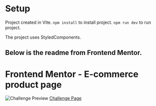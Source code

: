 # Setup

Project created in Vite.
`npm install` to install project.
`npm run dev` to run project.

The project uses StyledComponents.

## Below is the readme from Frontend Mentor.

# Frontend Mentor - E-commerce product page

![Challenge Preview](https://res.cloudinary.com/dz209s6jk/image/upload/f_auto,q_auto,w_700/Challenges/xde5z4efoocyw2mcuqod.jpg)
[Challenge Page](https://www.frontendmentor.io/challenges/ecommerce-product-page-UPsZ9MJp6)
